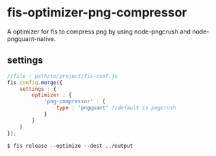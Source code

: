 # fis-optimizer-png-compressor

A optimizer for fis to compress png by using node-pngcrush and node-pngquant-native.

## settings

```javascript
//file : path/to/project/fis-conf.js
fis.config.merge({
    settings : {
        optimizer : {
            'png-compressor' : {
                type : 'pngquant' //default is pngcrush
            }
        }
    }
});
```

    $ fis release --optimize --dest ../output
